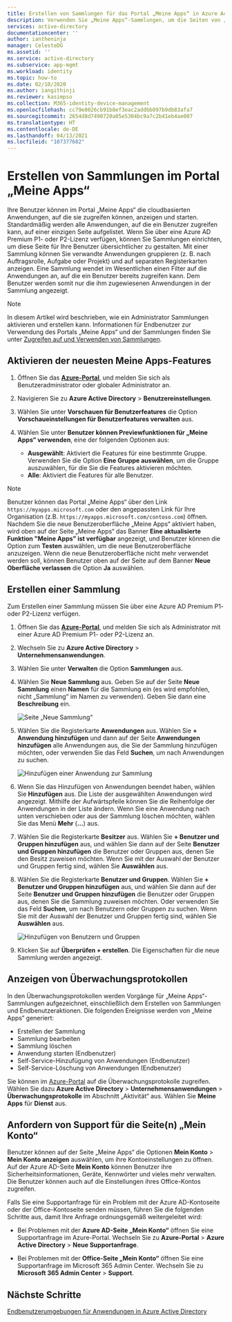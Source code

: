 ```yaml
---
title: Erstellen von Sammlungen für das Portal „Meine Apps“ in Azure Active Directory | Microsoft-Dokumentation
description: Verwenden Sie „Meine Apps“-Sammlungen, um die Seiten von „Meine Apps“ anzupassen und die „Meine Apps“-Umgebung für Ihre Endbenutzer zu vereinfachen. Fassen Sie Anwendungen in Gruppen mit separaten Registerkarten zusammen.
services: active-directory
documentationcenter: ''
author: iantheninja
manager: CelesteDG
ms.assetid: ''
ms.service: active-directory
ms.subservice: app-mgmt
ms.workload: identity
ms.topic: how-to
ms.date: 02/10/2020
ms.author: iangithinji
ms.reviewer: kasimpso
ms.collection: M365-identity-device-management
ms.openlocfilehash: cc79e8026cb91b8ef3eac2addbb097b9db83afa7
ms.sourcegitcommit: 2654d8d7490720a05e5304bc9a7c2b41eb4ae007
ms.translationtype: HT
ms.contentlocale: de-DE
ms.lasthandoff: 04/13/2021
ms.locfileid: "107377682"
---
```

# <a name="create-collections-on-the-my-apps-portal"></a>Erstellen von Sammlungen im Portal „Meine Apps“

Ihre Benutzer können im Portal „Meine Apps“ die cloudbasierten Anwendungen, auf die sie zugreifen können, anzeigen und starten. Standardmäßig werden alle Anwendungen, auf die ein Benutzer zugreifen kann, auf einer einzigen Seite aufgelistet. Wenn Sie über eine Azure AD Premium P1- oder P2-Lizenz verfügen, können Sie Sammlungen einrichten, um diese Seite für Ihre Benutzer übersichtlicher zu gestalten. Mit einer Sammlung können Sie verwandte Anwendungen gruppieren (z. B. nach Auftragsrolle, Aufgabe oder Projekt) und auf separaten Registerkarten anzeigen. Eine Sammlung wendet im Wesentlichen einen Filter auf die Anwendungen an, auf die ein Benutzer bereits zugreifen kann. Dem Benutzer werden somit nur die ihm zugewiesenen Anwendungen in der Sammlung angezeigt.

> [!NOTE]
> In diesem Artikel wird beschrieben, wie ein Administrator Sammlungen aktivieren und erstellen kann. Informationen für Endbenutzer zur Verwendung des Portals „Meine Apps“ und der Sammlungen finden Sie unter [Zugreifen auf und Verwenden von Sammlungen](../user-help/my-applications-portal-workspaces.md).

## <a name="enable-the-latest-my-apps-features"></a>Aktivieren der neuesten Meine Apps-Features

1. Öffnen Sie das [**Azure-Portal**](https://portal.azure.com/), und melden Sie sich als Benutzeradministrator oder globaler Administrator an.

2. Navigieren Sie zu **Azure Active Directory** > **Benutzereinstellungen**.

3. Wählen Sie unter **Vorschauen für Benutzerfeatures** die Option **Vorschaueinstellungen für Benutzerfeatures verwalten** aus.

4. Wählen Sie unter **Benutzer können Previewfunktionen für „Meine Apps“ verwenden**, eine der folgenden Optionen aus:
   * **Ausgewählt**: Aktiviert die Features für eine bestimmte Gruppe. Verwenden Sie die Option **Eine Gruppe auswählen**, um die Gruppe auszuwählen, für die Sie die Features aktivieren möchten.  
   * **Alle**: Aktiviert die Features für alle Benutzer.

> [!NOTE]
> Benutzer können das Portal „Meine Apps“ über den Link `https://myapps.microsoft.com` oder den angepassten Link für Ihre Organisation (z.B. `https://myapps.microsoft.com/contoso.com`) öffnen. Nachdem Sie die neue Benutzeroberfläche „Meine Apps“ aktiviert haben, wird oben auf der Seite „Meine Apps“ das Banner **Eine aktualisierte Funktion "Meine Apps" ist verfügbar** angezeigt, und Benutzer können die Option zum **Testen** auswählen, um die neue Benutzeroberfläche anzuzeigen. Wenn die neue Benutzeroberfläche nicht mehr verwendet werden soll, können Benutzer oben auf der Seite auf dem Banner **Neue Oberfläche verlassen** die Option **Ja** auswählen.

## <a name="create-a-collection"></a>Erstellen einer Sammlung

Zum Erstellen einer Sammlung müssen Sie über eine Azure AD Premium P1- oder P2-Lizenz verfügen.

1. Öffnen Sie das [**Azure-Portal**](https://portal.azure.com/), und melden Sie sich als Administrator mit einer Azure AD Premium P1- oder P2-Lizenz an.

2. Wechseln Sie zu **Azure Active Directory** > **Unternehmensanwendungen**.

3. Wählen Sie unter **Verwalten** die Option **Sammlungen** aus.

4. Wählen Sie **Neue Sammlung** aus. Geben Sie auf der Seite **Neue Sammlung** einen **Namen** für die Sammlung ein (es wird empfohlen, nicht „Sammlung“ im Namen zu verwenden). Geben Sie dann eine **Beschreibung** ein.

   ![Seite „Neue Sammlung“](media/acces-panel-collections/new-collection.png)

5. Wählen Sie die Registerkarte **Anwendungen** aus. Wählen Sie **+ Anwendung hinzufügen** und dann auf der Seite **Anwendungen hinzufügen** alle Anwendungen aus, die Sie der Sammlung hinzufügen möchten, oder verwenden Sie das Feld **Suchen**, um nach Anwendungen zu suchen.

   ![Hinzufügen einer Anwendung zur Sammlung](media/acces-panel-collections/add-applications.png)

6. Wenn Sie das Hinzufügen von Anwendungen beendet haben, wählen Sie **Hinzufügen** aus. Die Liste der ausgewählten Anwendungen wird angezeigt. Mithilfe der Aufwärtspfeile können Sie die Reihenfolge der Anwendungen in der Liste ändern. Wenn Sie eine Anwendung nach unten verschieben oder aus der Sammlung löschen möchten, wählen Sie das Menü **Mehr** (**...**) aus.

7. Wählen Sie die Registerkarte **Besitzer** aus. Wählen Sie **+ Benutzer und Gruppen hinzufügen** aus, und wählen Sie dann auf der Seite **Benutzer und Gruppen hinzufügen** die Benutzer oder Gruppen aus, denen Sie den Besitz zuweisen möchten. Wenn Sie mit der Auswahl der Benutzer und Gruppen fertig sind, wählen Sie **Auswählen** aus.

9. Wählen Sie die Registerkarte **Benutzer und Gruppen**. Wählen Sie **+ Benutzer und Gruppen hinzufügen** aus, und wählen Sie dann auf der Seite **Benutzer und Gruppen hinzufügen** die Benutzer oder Gruppen aus, denen Sie die Sammlung zuweisen möchten. Oder verwenden Sie das Feld **Suchen**, um nach Benutzern oder Gruppen zu suchen. Wenn Sie mit der Auswahl der Benutzer und Gruppen fertig sind, wählen Sie **Auswählen** aus.

   ![Hinzufügen von Benutzern und Gruppen](media/acces-panel-collections/add-users-and-groups.png)

11. Klicken Sie auf **Überprüfen + erstellen**. Die Eigenschaften für die neue Sammlung werden angezeigt.


## <a name="view-audit-logs"></a>Anzeigen von Überwachungsprotokollen

In den Überwachungsprotokollen werden Vorgänge für „Meine Apps“-Sammlungen aufgezeichnet, einschließlich dem Erstellen von Sammlungen und Endbenutzeraktionen. Die folgenden Ereignisse werden von „Meine Apps“ generiert:

* Erstellen der Sammlung
* Sammlung bearbeiten
* Sammlung löschen
* Anwendung starten (Endbenutzer)
* Self-Service-Hinzufügung von Anwendungen (Endbenutzer)
* Self-Service-Löschung von Anwendungen (Endbenutzer)

Sie können im [Azure-Portal](https://portal.azure.com) auf die Überwachungsprotokolle zugreifen. Wählen Sie dazu **Azure Active Directory** > **Unternehmensanwendungen** > **Überwachungsprotokolle** im Abschnitt „Aktivität“ aus. Wählen Sie **Meine Apps** für **Dienst** aus.

## <a name="get-support-for-my-account-pages"></a>Anfordern von Support für die Seite(n) „Mein Konto“

Benutzer können auf der Seite „Meine Apps“ die Optionen **Mein Konto** > **Mein Konto anzeigen** auswählen, um ihre Kontoeinstellungen zu öffnen. Auf der Azure AD-Seite **Mein Konto** können Benutzer ihre Sicherheitsinformationen, Geräte, Kennwörter und vieles mehr verwalten. Die Benutzer können auch auf die Einstellungen ihres Office-Kontos zugreifen.

Falls Sie eine Supportanfrage für ein Problem mit der Azure AD-Kontoseite oder der Office-Kontoseite senden müssen, führen Sie die folgenden Schritte aus, damit Ihre Anfrage ordnungsgemäß weitergeleitet wird: 

* Bei Problemen mit der **Azure AD-Seite „Mein Konto“** öffnen Sie eine Supportanfrage im Azure-Portal. Wechseln Sie zu **Azure-Portal** > **Azure Active Directory** > **Neue Supportanfrage**.

* Bei Problemen mit der **Office-Seite „Mein Konto“** öffnen Sie eine Supportanfrage im Microsoft 365 Admin Center. Wechseln Sie zu **Microsoft 365 Admin Center** > **Support**. 

## <a name="next-steps"></a>Nächste Schritte
[Endbenutzerumgebungen für Anwendungen in Azure Active Directory](end-user-experiences.md)